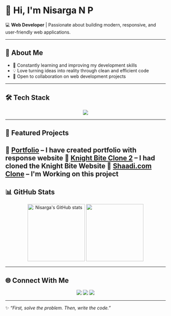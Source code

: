 # 👋 Hi, I'm Nisarga N P  

💻 **Web Developer** | Passionate about building modern, responsive, and user-friendly web applications.  

---

## 🚀 About Me
- 🌱 Constantly learning and improving my development skills  
- 💡 Love turning ideas into reality through clean and efficient code  
- 🤝 Open to collaboration on web development projects  

---

## 🛠️ Tech Stack
<p align="center">
  <img src="https://skillicons.dev/icons?i=html,css,js,java,github,mysql" />
</p>

---

## 📂 Featured Projects
🔹 [Portfolio](#) – I have created portfolio with response website
🔹 [Knight Bite Clone 2](#) – I had cloned the Knight Bite Website
🔹 [Shaadi.com Clone](#) – I'm Working on this project
---

## 📊 GitHub Stats
<p align="center">
  <img src="https://github-readme-stats.vercel.app/api?username=NisargaNP&show_icons=true&theme=radical" alt="Nisarga's GitHub stats" height="180"/>
  <img src="https://github-readme-stats.vercel.app/api/top-langs/?username=NisargaNP&layout=compact&theme=radical" height="180"/>
</p>

---

## 🌐 Connect With Me
<p align="center">
  <a href="https://github.com/nisarga-n-p"><img src="https://img.shields.io/badge/GitHub-181717?style=for-the-badge&logo=github&logoColor=white"/></a>
  <a href="https://www.linkedin.com/in/nisarga-n-p"><img src="https://img.shields.io/badge/LinkedIn-0077B5?style=for-the-badge&logo=linkedin&logoColor=white"/></a>
  <a href="mailto:your-npnisarga@gmail.com"><img src="https://img.shields.io/badge/Email-D14836?style=for-the-badge&logo=gmail&logoColor=white"/></a>
</p>

---

✨ *“First, solve the problem. Then, write the code.”*  
